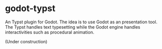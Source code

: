 # godot-typst
An Typst plugin for Godot. The idea is to use Godot as an presentation tool. The Typst handles text typesetting while the Godot engine handles interactivities such as procedural animation.

(Under construction)

